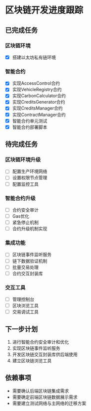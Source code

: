 # 区块链开发进度跟踪

## 已完成任务

### 区块链环境
- [x] 搭建以太坊私有链环境

### 智能合约
- [x] 实现AccessControl合约
- [x] 实现VehicleRegistry合约
- [x] 实现CarbonCalculator合约
- [x] 实现CreditsGenerator合约
- [x] 实现CreditsManager合约
- [x] 实现ContractManager合约
- [x] 智能合约单元测试
- [x] 智能合约部署脚本

## 待完成任务

### 区块链环境升级
- [ ] 配置生产环境网络
- [ ] 设置权限节点管理
- [ ] 配置监控工具

### 智能合约升级
- [ ] 合约安全审计
- [ ] Gas优化
- [ ] 紧急停止机制
- [ ] 合约升级机制实现

### 集成功能
- [ ] 区块链事件监听服务
- [ ] 链下数据验证机制
- [ ] 批量交易处理
- [ ] 合约交互封装库

### 交互工具
- [ ] 管理控制台
- [ ] 区块浏览工具
- [ ] 交易调试工具

## 下一步计划
1. 进行智能合约安全审计和优化
2. 实现区块链事件监听服务
3. 开发区块链交互封装库供后端使用
4. 建立区块链浏览工具

## 依赖事项
- 需要确认后端区块链集成需求
- 需要确定前端区块链数据展示需求
- 需要建立测试网络与主网络的迁移方案
